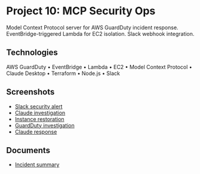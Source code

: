 # Project 10: MCP Security Ops

Model Context Protocol server for AWS GuardDuty incident response. EventBridge-triggered Lambda for EC2 isolation. Slack webhook integration.

## Technologies

AWS GuardDuty • EventBridge • Lambda • EC2 • Model Context Protocol • Claude Desktop • Terraform • Node.js • Slack

## Screenshots

- [Slack security alert](screenshots/slack-message.png)
- [Claude investigation](screenshots/claude-investigate.png)
- [Instance restoration](screenshots/claude-restore.png)
- [GuardDuty investigation](screenshots/claude-guardduty.png)
- [Claude response](screenshots/claude-claude-response.png)

## Documents

- [Incident summary](documents/incident-summary.md)